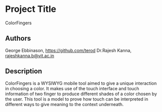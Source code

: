 # Project Title
ColorFingers

## Authors
George Ebbinason, https://github.com/terod
Dr.Rajesh Kanna, rajeshkanna.b@vit.ac.in

## Description
ColorFingers is a WYSIWYG mobile tool aimed to give a unique interaction in choosing a color. It makes use of the touch interface and touch information of two finger to produce different shades of a color chosen by the user.
This tool is a model to prove how touch can be interpreted in different ways to give meaning to the context underneath.
